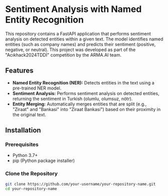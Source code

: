 # Sentiment Analysis with Named Entity Recognition

This repository contains a FastAPI application that performs sentiment analysis on detected entities within a given text. The model identifies named entities (such as company names) and predicts their sentiment (positive, negative, or neutral). This project was developed as part of the "Acıkhack2024TDDİ" competition by the ARMA.AI team.

## Features

- **Named Entity Recognition (NER):** Detects entities in the text using a pre-trained NER model.
- **Sentiment Analysis:** Performs sentiment analysis on detected entities, returning the sentiment in Turkish (olumlu, olumsuz, nötr).
- **Entity Merging:** Automatically merges entities that are split (e.g., "Ziraat" and "Bankasi" into "Ziraat Bankasi") based on their proximity in the original text.

## Installation

### Prerequisites

- Python 3.7+
- pip (Python package installer)

### Clone the Repository

```bash
git clone https://github.com/your-username/your-repository-name.git
cd your-repository-name
